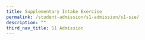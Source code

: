 ```yaml
---
title: Supplementary Intake Exercise
permalink: /student-admission/s1-admission/s1-sie/
description: ""
third_nav_title: S1 Admission
---
```


